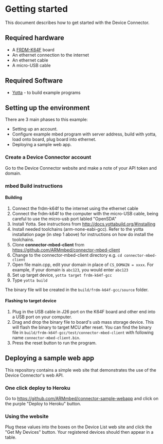 # Getting started

This document describes how to get started with the Device Connector.

## Required hardware

* A [FRDM-K64F](http://developer.mbed.org/platforms/frdm-k64f/) board
* An ethernet connection to the internet
* An ethernet cable
* A micro-USB cable

## Required Software

* [Yotta](http://docs.yottabuild.org/#installing) - to build example programs

## Setting up the environment

There are 3 main phases to this example:
- Setting up an account.
- Configure example mbed program with server address, build with yotta, load onto board, plug board into ethernet.
- Deploying a sample web app.

### Create a Device Connector account

Go to the Device Connector website and make a note of your API token and domain.

### mbed Build instructions

#### Building

1. Connect the frdm-k64f to the internet using the ethernet cable
2. Connect the frdm-k64f to the computer with the micro-USB cable, being careful to use the micro-usb port labled "OpenSDA"
3. Install Yotta. See instructions from http://docs.yottabuild.org/#installing
4. Install needed toolchains (arm-none-eabi-gcc). Refer to the yotta installation page (in step 1 above) for instructions on how do install the toolchains.
5. Clone **connector-mbed-client** from https://github.com/ARMmbed/connector-mbed-client
6. Change to the connector-mbed-client directory e.g. `cd connector-mbed-client`
7. Open file main.cpp, edit your domain in place of `CS_DOMAIN = xxxx`. For example, if your domain is `abc123`, you would enter `abc123`
8. Set up target device, `yotta target frdm-k64f-gcc`
9. Type `yotta build`

The binary file will be created in the `build/frdm-k64f-gcc/source` folder.

#### Flashing to target device

1. Plug in the USB cable in J26 port on the K64F board and other end into a USB port on your computer.
2. Drag and drop the binary file to
board's usb mass storage device. This will flash the binary to target MCU after reset. You can find the binary file in `build/frdm-k64f-gcc/test/connector-mbed-client` with following name `connector-mbed-client.bin`.
3. Press the reset button to run the program.

## Deploying a sample web app

This repository contains a simple web site that demonstrates the use of the Device Connector's web API.

### One click deploy to Heroku

Go to https://github.com/ARMmbed/connector-sample-webapp and click on the purple "Deploy to Heroku" button.

### Using the website

Plug these values into the boxes on the Device List web site and click the "Get My Devices" button. Your registered devices should then appear in a table.
